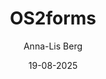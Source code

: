 ---
layout: default
title: "OS2forms"
author: "Anna-Lis Berg"
date: "19-08-2025"
status: "Udkast" 
parent: "Produktspecifikke anvisninger"
nav_order: 1
has_children: true
---